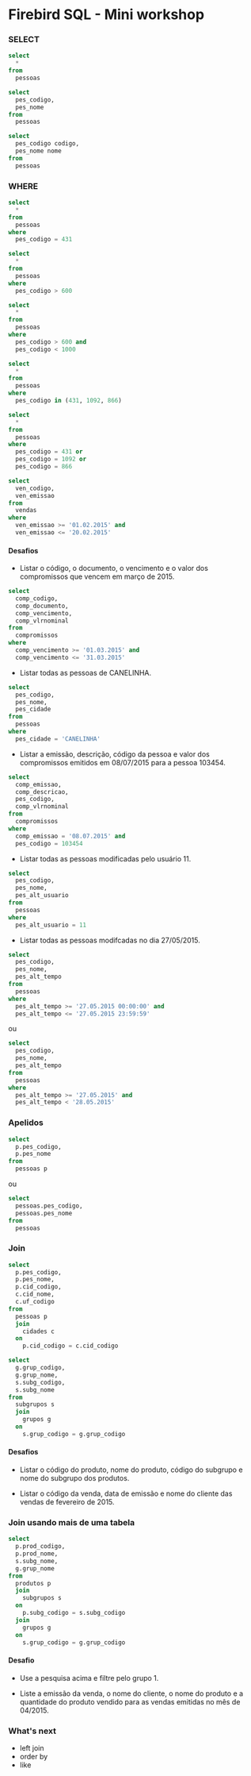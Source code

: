# Firebird SQL - Mini workshop

### SELECT

```sql
select
  *
from
  pessoas
```

```sql
select
  pes_codigo,
  pes_nome
from
  pessoas
```

```sql
select
  pes_codigo codigo,
  pes_nome nome
from
  pessoas
```

### WHERE

```sql
select
  *
from
  pessoas
where
  pes_codigo = 431
```

```sql
select
  *
from
  pessoas
where
  pes_codigo > 600
```

```sql
select
  *
from
  pessoas
where
  pes_codigo > 600 and
  pes_codigo < 1000
```

```sql
select
  *
from
  pessoas
where
  pes_codigo in (431, 1092, 866)
```

```sql
select
  *
from
  pessoas
where
  pes_codigo = 431 or
  pes_codigo = 1092 or
  pes_codigo = 866
```

```sql
select
  ven_codigo,
  ven_emissao
from
  vendas
where
  ven_emissao >= '01.02.2015' and
  ven_emissao <= '20.02.2015'
```

#### Desafios

* Listar o código, o documento, o vencimento e o valor dos compromissos que vencem em março de 2015.

```sql
select
  comp_codigo,
  comp_documento,
  comp_vencimento,
  comp_vlrnominal
from
  compromissos
where
  comp_vencimento >= '01.03.2015' and
  comp_vencimento <= '31.03.2015'
```

* Listar todas as pessoas de CANELINHA.

```sql
select
  pes_codigo,
  pes_nome,
  pes_cidade
from
  pessoas
where
  pes_cidade = 'CANELINHA'
```

* Listar a emissão, descrição, código da pessoa e valor dos compromissos emitidos em 08/07/2015 para a pessoa 103454.

```sql
select
  comp_emissao,
  comp_descricao,
  pes_codigo,
  comp_vlrnominal
from
  compromissos
where
  comp_emissao = '08.07.2015' and
  pes_codigo = 103454
```

* Listar todas as pessoas modificadas pelo usuário 11.

```sql
select
  pes_codigo,
  pes_nome,
  pes_alt_usuario
from
  pessoas
where
  pes_alt_usuario = 11
```

* Listar todas as pessoas modifcadas no dia 27/05/2015.

```sql
select
  pes_codigo,
  pes_nome,
  pes_alt_tempo
from
  pessoas
where
  pes_alt_tempo >= '27.05.2015 00:00:00' and
  pes_alt_tempo <= '27.05.2015 23:59:59'
```

ou

```sql
select
  pes_codigo,
  pes_nome,
  pes_alt_tempo
from
  pessoas
where
  pes_alt_tempo >= '27.05.2015' and
  pes_alt_tempo < '28.05.2015'
```

### Apelidos

```sql
select
  p.pes_codigo,
  p.pes_nome
from
  pessoas p
```

ou

```sql
select
  pessoas.pes_codigo,
  pessoas.pes_nome
from
  pessoas
```

### Join

```sql
select
  p.pes_codigo,
  p.pes_nome,
  p.cid_codigo,
  c.cid_nome,
  c.uf_codigo
from
  pessoas p
  join
    cidades c
  on
    p.cid_codigo = c.cid_codigo
```

```sql
select
  g.grup_codigo,
  g.grup_nome,
  s.subg_codigo,
  s.subg_nome
from
  subgrupos s
  join
    grupos g
  on
    s.grup_codigo = g.grup_codigo
```

#### Desafios

* Listar o código do produto, nome do produto, código do subgrupo e nome do subgrupo dos produtos.

* Listar o código da venda, data de emissão e nome do cliente das vendas de fevereiro de 2015.

### Join usando mais de uma tabela

```sql
select
  p.prod_codigo,
  p.prod_nome,
  s.subg_nome,
  g.grup_nome
from
  produtos p
  join
    subgrupos s
  on
    p.subg_codigo = s.subg_codigo
  join
    grupos g
  on
    s.grup_codigo = g.grup_codigo
```

#### Desafio

* Use a pesquisa acima e filtre pelo grupo 1.

* Liste a emissão da venda, o nome do cliente, o nome do produto e a quantidade do produto vendido para as vendas emitidas no mês de 04/2015.








### What's next

* left join
* order by
* like
